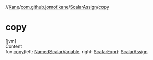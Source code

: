 //[Kane](../../index.md)/[com.github.jomof.kane](../index.md)/[ScalarAssign](index.md)/[copy](copy.md)



# copy  
[jvm]  
Content  
fun [copy](copy.md)(left: [NamedScalarVariable](../-named-scalar-variable/index.md), right: [ScalarExpr](../-scalar-expr/index.md)): [ScalarAssign](index.md)  



